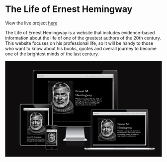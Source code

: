 # The Life of Ernest Hemingway

View the live project [here](https://nataliiasolomchak21.github.io/the-life-of-ernest-hemingway/)

The Life of Ernest Hemingway is a website that includes evidence-based information about the life of one of the greatest authors of the 20th century. This website focuses on his professional life, so it will be handy to those who want to know about his books, quotes and overall journey to become one of the brightest minds of the last century.

![Screenshot of the website on mobile, tablet, laptop and desktop from Am I Resonsive website.](README-images/Screenshot%202023-08-16%20202138.png)
